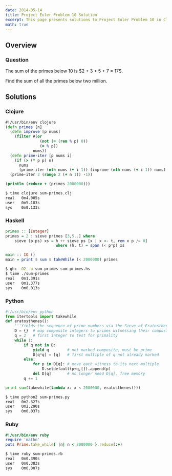 ```yaml
---
date: 2014-05-14
title: Project Euler Problem 10 Solution
excerpt: This page presents solutions to Project Euler Problem 10 in Clojure, Haskell, Python and Ruby.
math: true
---
```



## Overview


### Question

<p>
The sum of the primes below 10 is $2 + 3 + 5 + 7 = 17$.
</p>

<p>
Find the sum of all the primes below two million.
</p>






## Solutions

### Clojure

```clojure
#!/usr/bin/env clojure
(defn primes [n]
  (defn improve [p nums]
    (filter #(or 
               (not (= (rem % p) 0))
               (= % p))
            nums))
  (defn prime-iter [p nums i]
    (if (> (* p p) n)
      nums
      (prime-iter (nth nums (+ i 1)) (improve (nth nums (+ i 1)) nums) (+ i 1))))
  (prime-iter 2 (range 2 (+ n 1)) -1))

(println (reduce + (primes 2000000)))
```


```bash
$ time clojure sum-primes.clj
real   0m4.005s
user   0m5.103s
sys    0m0.133s
```



### Haskell

```haskell
primes :: [Integer]
primes = 2 : sieve primes [3,5..] where
    sieve (p:ps) xs = h ++ sieve ps [x | x <- t, rem x p /= 0]
                      where (h, t) = span (< p*p) xs

main :: IO ()
main = print $ sum $ takeWhile (< 2000000) primes
```


```bash
$ ghc -O2 -o sum-primes sum-primes.hs
$ time ./sum-primes
real   0m1.391s
user   0m1.377s
sys    0m0.013s
```



### Python

```python
#!/usr/bin/env python
from itertools import takewhile
def eratosthenes():
    '''Yields the sequence of prime numbers via the Sieve of Eratosthenes.'''
    D = {}  # map composite integers to primes witnessing their compositeness
    q = 2   # first integer to test for primality
    while 1:
        if q not in D:
            yield q        # not marked composite, must be prime
            D[q*q] = [q]   # first multiple of q not already marked
        else:
            for p in D[q]: # move each witness to its next multiple
                D.setdefault(p+q,[]).append(p)
            del D[q]       # no longer need D[q], free memory
        q += 1

print sum(takewhile(lambda x: x < 2000000, eratosthenes()))
```


```bash
$ time python2 sum-primes.py
real   0m2.327s
user   0m2.290s
sys    0m0.037s
```



### Ruby

```ruby
#!/usr/bin/env ruby
require 'mathn'
puts Prime.take_while{ |n| n < 2000000 }.reduce(:+)
```


```bash
$ time ruby sum-primes.rb
real   0m0.390s
user   0m0.383s
sys    0m0.007s
```


